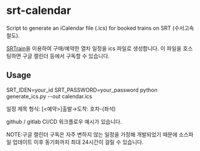 # srt-calendar

Script to generate an iCalendar file (.ics) for booked trains on SRT (수서고속철도).

[SRTrain](https://github.com/ryanking13/SRT)을 이용하여 구매/예약한 열차 일정을 ics 파일로 생성합니다.
이 파일을 호스팅하면 구글 캘린더 등에서 구독할 수 있습니다.

## Usage
SRT_IDEN=your_id SRT_PASSWORD=your_password python generate_ics.py --out calendar.ics

일정 제목 형식: [<예약>]출발→도착: 호차-(좌석)

github / gitlab CI/CD 워크플로우 예시가 있습니다.

NOTE:구글 캘린더 구독은 자주 변하지 않는 일정을 가정해 개발되었기 때문에 소스파일 업데이트 이후 동기화까지 최대 24시간이 걸릴 수 있습니다.
